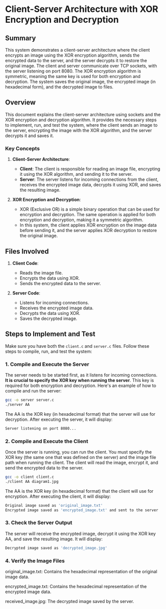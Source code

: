 # Client-Server Architecture with XOR Encryption and Decryption

## Summary

This system demonstrates a client-server architecture where the client encrypts an image using the XOR encryption algorithm, sends the encrypted data to the server, and the server decrypts it to restore the original image. The client and server communicate over TCP sockets, with the server listening on port 8080. The XOR encryption algorithm is symmetric, meaning the same key is used for both encryption and decryption. The system saves the original image, the encrypted image (in hexadecimal form), and the decrypted image to files.

## Overview

This document explains the client-server architecture using sockets and the XOR encryption and decryption algorithm. It provides the necessary steps to implement, run, and test the system, where the client sends an image to the server, encrypting the image with the XOR algorithm, and the server decrypts it and saves it.

### Key Concepts

1. **Client-Server Architecture**:
   - **Client**: The client is responsible for reading an image file, encrypting it using the XOR algorithm, and sending it to the server.
   - **Server**: The server listens for incoming connections from the client, receives the encrypted image data, decrypts it using XOR, and saves the resulting image.

2. **XOR Encryption and Decryption**:
   - XOR (Exclusive OR) is a simple binary operation that can be used for encryption and decryption. The same operation is applied for both encryption and decryption, making it a symmetric algorithm.
   - In this system, the client applies XOR encryption on the image data before sending it, and the server applies XOR decryption to restore the original image.

## Files Involved

1. **Client Code**:
   - Reads the image file.
   - Encrypts the data using XOR.
   - Sends the encrypted data to the server.

2. **Server Code**:
   - Listens for incoming connections.
   - Receives the encrypted image data.
   - Decrypts the data using XOR.
   - Saves the decrypted image.

## Steps to Implement and Test

Make sure you have both the `client.c` and `server.c` files. Follow these steps to compile, run, and test the system:

### 1. Compile and Execute the Server

The server needs to be started first, as it listens for incoming connections. **It is crucial to specify the XOR key when running the server**. This key is required for both encryption and decryption. Here's an example of how to compile and run the server:

```bash
gcc -o server server.c
./server AA
```

The AA is the XOR key (in hexadecimal format) that the server will use for decryption.
After executing the server, it will display:

```bash
Server listening on port 8080...
```

### 2. Compile and Execute the Client

Once the server is running, you can run the client. You must specify the XOR key (the same one that was defined on the server) and the image file path when running the client. The client will read the image, encrypt it, and send the encrypted data to the server.

```bash
gcc -o client client.c
./client AA diagram1.jpg
```

The AA is the XOR key (in hexadecimal format) that the client will use for encryption.
After executing the client, it will display:

```bash
Original image saved as 'original_image.txt'
Encrypted image saved as 'encrypted_image.txt' and sent to the server
```

### 3. Check the Server Output

The server will receive the encrypted image, decrypt it using the XOR key AA, and save the resulting image. It will display:

```bash
Decrypted image saved as 'decrypted_image.jpg'
```

### 4. Verify the Image Files

original_image.txt: Contains the hexadecimal representation of the original image data.

encrypted_image.txt: Contains the hexadecimal representation of the encrypted image data.

received_image.jpg: The decrypted image saved by the server.